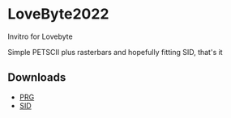 # LoveByte2022

Invitro for Lovebyte

Simple PETSCII plus rasterbars and hopefully fitting SID, that's it

## Downloads ##

  * [PRG](lovebyte2022.prg)
  * [SID](carrotcake.sid)
